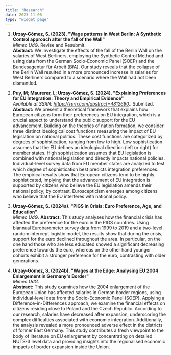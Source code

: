 ```yaml
---
title: "Research"
date: 2023-11-06
type: "widget_page"
---
```


1. **Urzay-Gómez, S. (2023). "Wage patterns in West Berlin: A Synthetic Control approach after the fall of the Wall"**  
   *Mimeo UdG*. Revise and Resubmit.  
   **Abstract:** We investigate the effects of the fall of the Berlin Wall on the salaries of West Berliners, employing the Synthetic Control Method and using data from the German Socio-Economic Panel (SOEP) and the Bundesagentur für Arbeit (BfA). Our study reveals that the collapse of the Berlin Wall resulted in a more pronounced increase in salaries for West Berliners compared to a scenario where the Wall had not been dismantled.

2. **Puy, M; Maurerer, I.; Urzay-Gómez, S. (2024). "Explaining Preferences for EU Integration: Theory and Empirical Evidence"**  
   *Available at SSRN: https://ssrn.com/abstract=4812690.*. Submited.
   **Abstract:** We present a theoretical framework that explains how European citizens form their preferences on EU integration, which is a crucial aspect to understand the public support for the EU advancement. Building on the theories of nation formation, we consider three distinct ideological cost functions measuring the impact of EU legislation on national politics. These cost functions are categorized by degrees of sophistication, ranging from low to high. Low sophistication assumes that the EU defines an ideological direction (left or right) for member states. High sophistication assumes that EU legislation is combined with national legislation and directly impacts national policies. Individual-level survey data from EU member states are analyzed to test which degree of sophistication best predicts integration preferences. The empirical results show that European citizens tend to be highly sophisticated, implying that the advancement of EU integration is supported by citizens who believe the EU legislation amends their national policy; by contrast, Euroscepticism emerges among citizens who believe that the EU interferes with national policy.

3. **Urzay-Gómez, S. (2024a). "PIGS in Crisis: Euro Preference, Age, and Education"**  
   *Mimeo UdG*.
   **Abstract:** This study analyses how the financial crisis has affected the preference for the euro in the PIGS countries. Using biannual Eurobarometer survey data from 1999 to 2019 and a two-level random intercept logistic model, the results show that during the crisis, support for the euro declined throughout the area. In particular, on the one hand those who are less educated showed a significant decreasing preference towards the euro, whereas on the other hand younger cohorts exhibit a stronger preference for the euro, contrasting with older generations.

4. **Urzay-Gómez, S. (2024b). "Wages at the Edge: Analysing EU 2004 Enlargement in Germany's Border"**  
   *Mimeo UdG*.  
   **Abstract:** This study examines how the 2004 enlargement of the European Union has affected salaries in German border regions, using individual-level data from the Socio-Economic Panel (SOEP). Applying a Difference-in-Differences approach, we examine the financial effects on citizens residing close to Poland and the Czech Republic. According to our research, salaries have decreased after expansion, underscoring the complex difficulties associated with economic integration. Additionally, the analysis revealed a more pronounced adverse effect in the districts of former East Germany. This study contributes a fresh viewpoint to the body of literature on EU enlargement by concentrating on detailed NUTS-3 level data and providing insights into the regionalised economic impacts of border expansion inside the Union.
